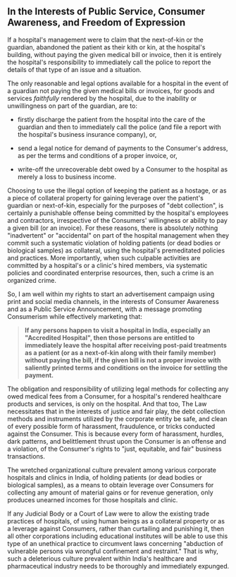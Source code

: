 ## In the Interests of Public Service, Consumer Awareness, and Freedom of Expression

If a hospital's management were to claim that the next-of-kin or the guardian, abandoned the patient as their kith or kin, at the hospital's building, without paying the given medical bill or invoice, then it is entirely the hospital's responsibility to immediately call the police to report the details of that type of an issue and a situation. 

The only reasonable and legal options available for a hospital in the event of a guardian not paying the given medical bills or invoices, for goods and services *faithfully* rendered by the hospital, due to the inability or unwillingness on part of the guardian, are to: 

- firstly discharge the patient from the hospital into the care of the guardian and then to immediately call the police (and file a report with the hospital's business insurance company), or, 

- send a legal notice for demand of payments to the Consumer's address, as per the terms and conditions of a proper invoice, or, 

- write-off the unrecoverable debt owed by a Consumer to the hospital as merely a loss to business income. 

Choosing to use the illegal option of keeping the patient as a hostage, or as a piece of collateral property for gaining leverage over the patient's guardian or next-of-kin, especially for the purposes of "debt collection", is certainly a punishable offense being committed by the hospital's employees and contractors, irrespective of the Consumers' willingness or ability to pay a given bill (or an invoice). For these reasons, there is absolutely nothing "inadvertent" or "accidental" on part of the hospital management when they commit such a systematic violation of holding patients (or dead bodies or biological samples) as collateral, using the hospital's premeditated policies and practices. More importantly, when such culpable activities are committed by a hospital's or a clinic's hired members, via systematic policies and coordinated enterprise resources, then, such a crime is an organized crime. 

So, I am well within my rights to start an advertisement campaign using print and social media channels, in the interests of Consumer Awareness and as a Public Service Announcement, with a message promoting Consumerism while effectively marketing that: 

>**If any persons happen to visit a hospital in India, especially an "Accredited Hospital", then those persons are entitled to immediately leave the hospital after receiving post-paid treatments as a patient (or as a next-of-kin along with their family member) without paying the bill, if the given bill is not a proper invoice with saliently printed terms and conditions on the invoice for settling the payment.** 
  
The obligation and responsibility of utilizing legal methods for collecting any owed medical fees from a Consumer, for a hospital's rendered healthcare products and services, is only on the hospital. And that too, The Law necessitates that in the interests of justice and fair play, the debt collection methods and instruments utilized by the corporate entity be safe, and clean of every possible form of harassment, fraudulence, or tricks conducted against the Consumer. This is because every form of harassment, hurdles, dark patterns, and belittlement thrust upon the Consumer is an offense and a violation, of the Consumer's rights to "just, equitable, and fair" business transactions. 

The wretched organizational culture prevalent among various corporate hospitals and clinics in India, of holding patients (or dead bodies or biological samples), as a means to obtain leverage over Consumers for collecting any amount of material gains or for revenue generation, only produces unearned incomes for those hospitals and clinic. 

If any Judicial Body or a Court of Law were to allow the existing trade practices of hospitals, of using human beings as a collateral property or as a leverage against Consumers, rather than curtailing and punishing it, then all other corporations including educational institutes will be able to use this type of an unethical practice to circumvent laws concerning "abduction of vulnerable persons via wrongful confinement and restraint." That is why, such a deleterious culture prevalent within India's healthcare and pharmaceutical industry needs to be thoroughly and immediately expunged.   
